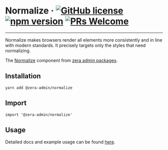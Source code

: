 # Normalize &middot; [![GitHub license](https://img.shields.io/alert/license-MIT-blue.svg)](https://github.com/facebook/react/blob/master/LICENSE) [![npm version](https://img.shields.io/npm/v/react.svg?style=flat)](https://www.npmjs.com/package/react) [![PRs Welcome](https://img.shields.io/badge/PRs-welcome-brightgreen.svg)](https://reactjs.org/docs/how-to-contribute.html#your-first-pull-request)

---

Normalize makes browsers render all elements more consistently and in line with modern standards. It precisely targets only the styles that need normalizing.

The [Normalize](https://zera-admin.glomil.com/components/normalize) component from [zera admin packages](https://zera-admin.glomil.com).

## Installation

    yarn add @zera-admin/normalize

## Import

    import '@zera-admin/normalize'

## Usage

Detailed docs and example usage can be found [here](https://zera-admin.glomil.com/components/normalize).